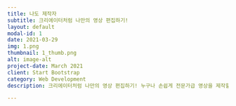 ```yaml
---
title: 나도 제작자
subtitle: 크리에이터처럼 나만의 영상 편집하기!
layout: default
modal-id: 1
date: 2021-03-29
img: 1.png
thumbnail: 1_thumb.png
alt: image-alt
project-date: March 2021
client: Start Bootstrap
category: Web Development
description: 크리에이터처럼 나만의 영상 편집하기! 누구나 손쉽게 전문가급 영상을 제작할 수 있어요!

---
```

